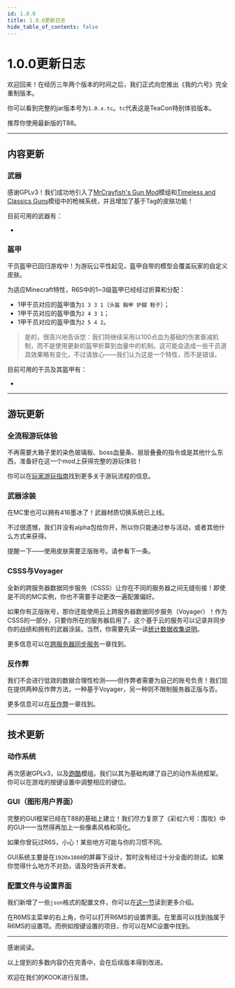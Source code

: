```yaml
---
id: 1.0.0
title: 1.0.0更新日志
hide_table_of_contents: false
---
```


# 1.0.0更新日志

欢迎回来！在经历三年两个版本的时间之后，我们正式向您推出《我的六号》完全重制版本。

你可以看到完整的jar版本号为`1.0.x.tc`。`tc`代表这是TeaCon特别体验版本。

推荐你使用最新版的T88。

---

## 内容更新

### 武器

感谢GPLv3！我们成功地引入了[MrCrayfish's Gun Mod](https://github.com/MrCrayfish/MrCrayfishGunMod)模组和[Timeless and Classics Guns](https://github.com/ClumsyAlien/TimelessandClassics_Reforged)模组中的枪械系统，并且增加了基于Tag的皮肤功能！

目前可用的武器有：

- 

### 盔甲

干员盔甲已回归游戏中！为游玩公平性起见，盔甲自带的模型会覆盖玩家的自定义皮肤。

为适应Minecraft特性，R6S中的1~3级盔甲已经经过折算和分配：

- 1甲干员对应的盔甲值为`1 3 3 1`（`头盔 胸甲 护腿 鞋子`）；
- 1甲干员对应的盔甲值为`2 4 3 1`；
- 1甲干员对应的盔甲值为`2 5 4 2`。

> 是的，很高兴地告诉您：我们将继续采用以100点血为基础的伤害衰减机制，而不是使用更新的盔甲折算到血量中的机制。这可能会造成一些干员道具效果略有变化，不过请放心——我们认为这是一个特性，而不是错误。

目前可用的干员及其盔甲有：

- 

---

## 游玩更新

### 全流程游玩体验

不再需要大箱子里的染色玻璃板、boss血量条、层层叠叠的指令或是其他什么东西，准备好在这一个mod上获得完整的游玩体验！

你可以在[玩家游玩指南](/r6ms/player)找到更多关于游玩流程的信息。

### 武器涂装

在MC里也可以拥有416墨冰了！武器材质切换系统已上线。

不过很遗憾，我们并没有alpha包给你开，所以你只能通过参与活动，或者其他什么方式来获得。

提醒一下——使用皮肤需要正版账号。请参看下一条。

### CSSS与Voyager

全新的跨服务器数据同步服务（CSSS）让你在不同的服务器之间无缝衔接！即使是不同的MC实例，你也不需要手动更改一遍配置偏好。

如果你有正版账号，那你还能使用云上跨服务器数据同步服务（Voyager）！作为CSSS的一部分，只要你所在的服务器启用了，这个基于云的服务可以记录并同步你的战绩和拥有的武器涂装。当然，你需要先读一读[统计数据收集说明](/r6ms/data_collect)。

更多信息可以在[跨服务器同步服务](/r6ms/cross_server)一章找到。

### 反作弊

我们不会进行低效的数据合理性检测——但作弊者需要为自己的账号负责！我们现在提供两种反作弊方法，一种基于Voyager，另一种则不限制服务器正版与否。

更多信息可以在[反作弊](/r6ms/anti_cheat)一章找到。

---


## 技术更新

### 动作系统

再次感谢GPLv3，以及[跑酷](https://www.curseforge.com/minecraft/mc-mods/parcool)模组。我们以其为基础构建了自己的动作系统框架。你可以在游戏的按键设置中调整相应的键位。

### GUI（图形用户界面）

完整的GUI框架已经在T88的基础上建立！我们尽力复原了《彩虹六号：围攻》中的GUI——当然得再加上一些像素风格和简化。

如果你曾玩过R6S，小心！某些地方可能与你的习惯不同。

GUI系统主要是在`1920x1080`的屏幕下设计，暂时没有经过十分全面的测试。如果你觉得什么地方不对劲，请及时告诉开发者。

### 配置文件与设置界面

我们新增了一些`json`格式的配置文件，你可以在[这一节](/r6ms/cross_server#本地跨服务器数据同步)读到更多介绍。

在R6MS主菜单的右上角，你可以打开R6MS的设置界面。在里面可以找到独属于R6MS的设置项。而例如按键设置的项目，你可以在MC设置中找到。

---

感谢阅读。

以上提到的多数内容仍在完善中，会在后续版本得到改进。

欢迎在我们的KOOK进行反馈。
